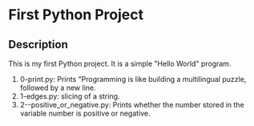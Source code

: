 # First Python Project
## Description
This is my first Python project. It is a simple "Hello World" program.
1. 0-print.py: Prints "Programming is like building a multilingual puzzle, followed by a new line.
2. 1-edges.py: slicing of a string.
3. 2--positive_or_negative.py: Prints whether the number stored in the variable number is positive or negative.